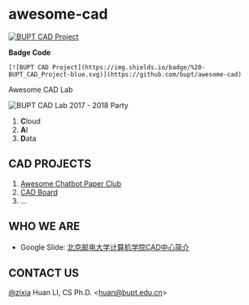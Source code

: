 # awesome-cad

[![BUPT CAD Project](https://img.shields.io/badge/%20-BUPT_CAD_Project-blue.svg)](https://github.com/bupt/awesome-cad)

**Badge Code**
```
[![BUPT CAD Project](https://img.shields.io/badge/%20-BUPT_CAD_Project-blue.svg)](https://github.com/bupt/awesome-cad)
```

Awesome CAD Lab

![BUPT CAD Lab 2017 - 2018 Party](https://bupt.github.io/awesome-cad/images/bupt-cad-2017-2018-hd.jpg)

1. **C**loud
1. **A**I
1. **D**ata

## CAD PROJECTS

1. [Awesome Chatbot Paper Club](https://github.com/bupt/awesome-chatbot)
1. [CAD Board](https://github.com/bupt/cad-board)
1. ...

## WHO WE ARE

- Google Slide: [北京邮电大学计算机学院CAD中心简介](https://docs.google.com/presentation/d/1Mbel5oLbIjROtb6a6gXKmD_poBUESt6bKUQ7E8PK7OQ/edit?usp=sharing)

## CONTACT US

[@zixia](https://github.com/zixia) Huan LI, CS Ph.D. \<huan@bupt.edu.cn\>


